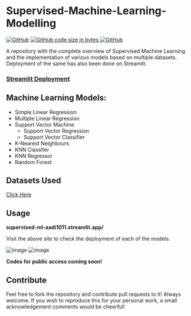 # Supervised-Machine-Learning-Modelling

<a href="https://supervised-ml-aadi1011.streamlit.app/"><img alt="GitHub" src="https://img.shields.io/badge/deployment-passing-brightgreen"></a>
<a href="https://github.com/aadi1011/Supervised-Machine-Learning-Modelling/blob/main/main.py"><img alt="GitHub code size in bytes" src="https://img.shields.io/github/languages/code-size/aadi1011/Supervised-Machine-Learning-Modelling"> </a> <a href="https://github.com/aadi1011/Supervised-Machine-Learning-Modelling/blob/main/LICENSE"><img alt="GitHub" src="https://img.shields.io/github/license/aadi1011/Supervised-Machine-Learning-Modelling"></a> 



A repository with the complete overview of Supervised Machine Learning and the implementation of various models based on multiple datasets.
Deployment of the same has also been done on Streamlit.

### [Streamlit Deployment](https://supervised-ml-aadi1011.streamlit.app/)

## Machine Learning Models:
- Simple Linear Regression
- Multiple Linear Regression
- Support Vector Machine
  - Support Vector Regression
  -  Support Vector Classifier
-  K-Nearest Neighbours
  - KNN Classfier
  - KNN Regressor
-  Random Forest

## Datasets Used
[Click Here](https://github.com/aadi1011/Supervised-Machine-Learning-Modelling/tree/main/data)

## Usage

**supervised-ml-aadi1011.streamlit.app/**

Visit the above site to check the deployment of each of the models.

![image](https://github.com/aadi1011/Supervised-Machine-Learning-Modelling/assets/62766172/efecdb83-0fc8-44c2-bd59-101a42c87e79)
![image](https://github.com/aadi1011/Supervised-Machine-Learning-Modelling/assets/62766172/260971b9-e9dc-43db-b9d6-caf21e33e0fa)

**Codes for public access coming soon!**

## Contribute

Feel free to fork the repository and contribute pull requests to it! Always welcome. If you wish to reproduce this for your personal work, a small acknowledgement comments would be cheerful! 
